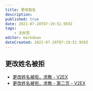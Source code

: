 ```yaml
---
title: 更改姓名
description: 
published: true
date: 2021-07-28T07:19:51.959Z
tags:
    - 无标签
editor: markdown
dateCreated: 2021-07-28T07:19:51.959Z
---
```


## 更改姓名被拒

+ [更改姓名被拒，求教 - V2EX](https://web.archive.org/web/20210727232007/https://www.v2ex.com/t/791892?p=1)
+ [更改姓名被拒，求教 - 第二页 - V2EX](https://web.archive.org/web/20210727231855/https://www.v2ex.com/t/791892)
